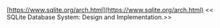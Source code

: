 

[https://www.sqlite.org/arch.html](https://www.sqlite.org/arch.html)
<< SQLite Database System: Design and Implementation.>>

